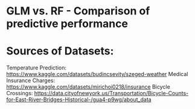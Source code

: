# GLM vs. RF - Comparison of predictive performance

# Sources of Datasets:

Temperature Prediction: https://www.kaggle.com/datasets/budincsevity/szeged-weather
Medical Insurance Charges: https://www.kaggle.com/datasets/mirichoi0218/insurance
Bicycle Crossings: https://data.cityofnewyork.us/Transportation/Bicycle-Counts-for-East-River-Bridges-Historical-/gua4-p9wg/about_data
